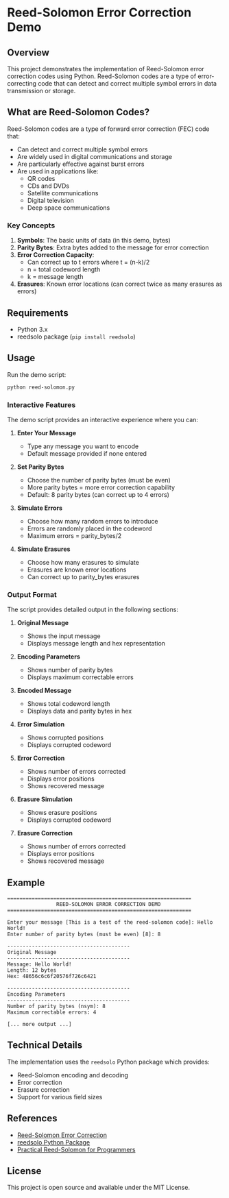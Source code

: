 # Reed-Solomon Error Correction Demo

## Overview

This project demonstrates the implementation of Reed-Solomon error correction codes using Python. Reed-Solomon codes are a type of error-correcting code that can detect and correct multiple symbol errors in data transmission or storage.

## What are Reed-Solomon Codes?

Reed-Solomon codes are a type of forward error correction (FEC) code that:
- Can detect and correct multiple symbol errors
- Are widely used in digital communications and storage
- Are particularly effective against burst errors
- Are used in applications like:
  - QR codes
  - CDs and DVDs
  - Satellite communications
  - Digital television
  - Deep space communications

### Key Concepts

1. **Symbols**: The basic units of data (in this demo, bytes)
2. **Parity Bytes**: Extra bytes added to the message for error correction
3. **Error Correction Capacity**: 
   - Can correct up to t errors where t = (n-k)/2
   - n = total codeword length
   - k = message length
4. **Erasures**: Known error locations (can correct twice as many erasures as errors)

## Requirements

- Python 3.x
- reedsolo package (`pip install reedsolo`)

## Usage

Run the demo script:
```bash
python reed-solomon.py
```

### Interactive Features

The demo script provides an interactive experience where you can:

1. **Enter Your Message**
   - Type any message you want to encode
   - Default message provided if none entered

2. **Set Parity Bytes**
   - Choose the number of parity bytes (must be even)
   - More parity bytes = more error correction capability
   - Default: 8 parity bytes (can correct up to 4 errors)

3. **Simulate Errors**
   - Choose how many random errors to introduce
   - Errors are randomly placed in the codeword
   - Maximum errors = parity_bytes/2

4. **Simulate Erasures**
   - Choose how many erasures to simulate
   - Erasures are known error locations
   - Can correct up to parity_bytes erasures

### Output Format

The script provides detailed output in the following sections:

1. **Original Message**
   - Shows the input message
   - Displays message length and hex representation

2. **Encoding Parameters**
   - Shows number of parity bytes
   - Displays maximum correctable errors

3. **Encoded Message**
   - Shows total codeword length
   - Displays data and parity bytes in hex

4. **Error Simulation**
   - Shows corrupted positions
   - Displays corrupted codeword

5. **Error Correction**
   - Shows number of errors corrected
   - Displays error positions
   - Shows recovered message

6. **Erasure Simulation**
   - Shows erasure positions
   - Displays corrupted codeword

7. **Erasure Correction**
   - Shows number of errors corrected
   - Displays error positions
   - Shows recovered message

## Example

```
============================================================
                REED-SOLOMON ERROR CORRECTION DEMO
============================================================

Enter your message [This is a test of the reed-solomon code]: Hello World!
Enter number of parity bytes (must be even) [8]: 8

----------------------------------------
Original Message
----------------------------------------
Message: Hello World!
Length: 12 bytes
Hex: 48656c6c6f20576f726c6421

----------------------------------------
Encoding Parameters
----------------------------------------
Number of parity bytes (nsym): 8
Maximum correctable errors: 4

[... more output ...]
```

## Technical Details

The implementation uses the `reedsolo` Python package which provides:
- Reed-Solomon encoding and decoding
- Error correction
- Erasure correction
- Support for various field sizes

## References

- [Reed-Solomon Error Correction](https://en.wikipedia.org/wiki/Reed%E2%80%93Solomon_error_correction)
- [reedsolo Python Package](https://github.com/tomerfiliba/reedsolomon)
- [Practical Reed-Solomon for Programmers](https://berthub.eu/articles/posts/reed-solomon-for-programmers/)

## License

This project is open source and available under the MIT License. 
